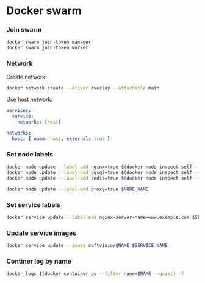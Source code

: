 # Docker swarm

### Join swarm

```sh
docker swarm join-token manager
docker swarm join-token worker
```

### Network

Create network:

```sh
docker network create --driver overlay --attachable main
```

Use host network:

```yaml
services:
  service:
    networks: [host]

networks:
  host: { name: host, external: true }
```

### Set node labels

```sh
docker node update --label-add nginx=true $(docker node inspect self --format "{{ .ID }}")
docker node update --label-add pgsql=true $(docker node inspect self --format "{{ .ID }}")
docker node update --label-add redis=true $(docker node inspect self --format "{{ .ID }}")

docker node update --label-add proxy=true $NODE_NAME
```

### Set service labels

```sh
docker service update --label-add nginx-server-name=www.example.com $SERVICE_NAME
```

### Update service images

```sh
docker service update --image softvisio/$NAME $SERVICE_NAME
```

### Continer log by name

```sh
docker logs $(docker container ps --filter name=$NAME --quiet) -f
```
